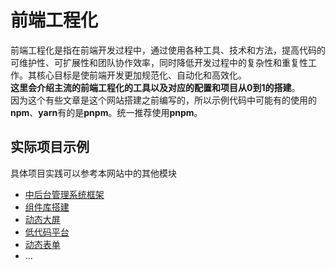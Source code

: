 # 前端工程化

前端工程化是指在前端开发过程中，通过使用各种工具、技术和方法，提高代码的可维护性、可扩展性和团队协作效率，同时降低开发过程中的复杂性和重复性工作。其核心目标是使前端开发更加规范化、自动化和高效化。  
**这里会介绍主流的前端工程化的工具以及对应的配置和项目从0到1的搭建**。  
因为这个有些文章是这个网站搭建之前编写的，所以示例代码中可能有的使用的**npm**、**yarn**有的是**pnpm**。统一推荐使用**pnpm**。

## 实际项目示例

具体项目实践可以参考本网站中的其他模块

- [中后台管理系统框架](/packages/dynamic-large-screen/)
- [组件库搭建](/packages/mini-ui/)
- [动态大屏](/packages/dynamic-large-screen/)
- [低代码平台](/packages/low-code/)
- [动态表单](/packages/mini-ui/)
- ...

